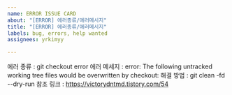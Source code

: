 ```yaml
---
name: ERROR ISSUE CARD
about: "[ERROR] 에러종류/에러메시지"
title: "[ERROR] 에러종류/에러메시지"
labels: bug, errors, help wanted
assignees: yrkimyy

---
```


에러 종류 : git checkout error
에러 메세지 : error: The following untracked working tree files would be overwritten by checkout:
해결 방법 : git clean -fd --dry-run
참조 링크 : https://victorydntmd.tistory.com/54
